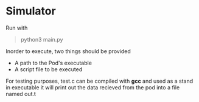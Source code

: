 # Simulator
Run with

>python3 main.py

Inorder to execute, two things should be provided
  - A path to the Pod's executable
  - A script file to be executed

For testing purposes, test.c can be compiled with __gcc__ and used as a stand in executable
it will print out the data recieved from the pod into a file named out.t
